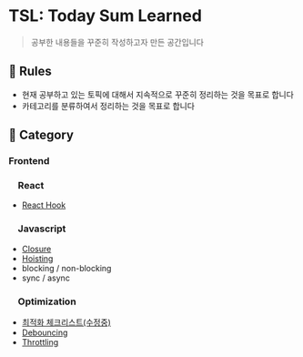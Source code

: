 # TSL: Today Sum Learned
> 공부한 내용들을 꾸준히 작성하고자 만든 공간입니다

## 📍 Rules
  - 현재 공부하고 있는 토픽에 대해서 지속적으로 꾸준히 정리하는 것을 목표로 합니다 </br>
  - 카테고리를 분류하여서 정리하는 것을 목표로 합니다

## 📍 Category
### Frontend
### &emsp;React
- [React Hook](https://github.com/intersoom/TSL/blob/main/Front-end/React/ReactHook.md)
### &emsp;Javascript
- [Closure](https://github.com/intersoom/TSL/blob/main/Front-end/Javascript/Closure.md)
- [Hoisting](https://github.com/intersoom/TSL/blob/main/Front-end/Javascript/Hoisting.md)
- blocking / non-blocking
- sync / async
### &emsp;Optimization
- [최적화 체크리스트(수정중)](https://github.com/intersoom/TSL/blob/main/Front-end/Optimization/Optimiazation.md)
- [Debouncing](https://github.com/intersoom/TSL/blob/main/Front-end/Optimization/Debouncing.md)
- [Throttling](https://github.com/intersoom/TSL/blob/main/Front-end/Optimization/Throttling.md)
